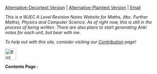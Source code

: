 [Alternative-Decortext Version](https://notes.shijan.co.uk) | [Alternative-Plaintext Version](https://github.com/alexgshijan/rev_notes/tree/main/Revision%20Notes) | [Email](mailto:alex@shijan.co.uk)

*This is a WJEC A Level Revision Notes Website for Maths, (tbc. Further Maths), Physics and Computer Science. As of right now, this is still in the process of being written. There are also plans to start generating Anki notes for each unit, but bear with me.*

*To help out with this site, consider visiting our [Contribution](https://donate.shijan.co.uk) page!*

<a href='https://ko-fi.com/alexgshijan' target='_blank'><img height='36' style='border:0px;height:36px;' src='https://storage.ko-fi.com/cdn/kofi2.png?v=3' border='0' alt='Buy Me a Coffee at ko-fi.com' /></a>

**Contents Page :** 
```folder-index-content
```

